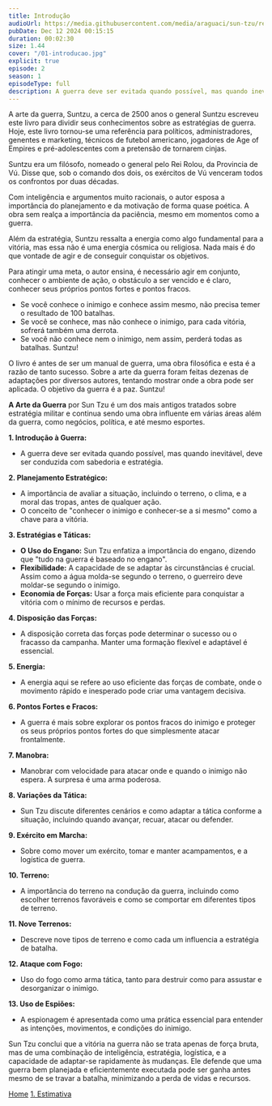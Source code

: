 ```yaml
---
title: Introdução
audioUrl: https://media.githubusercontent.com/media/araguaci/sun-tzu/refs/heads/main/public/audio/01-introducao.mp3
pubDate: Dec 12 2024 00:15:15
duration: 00:02:30
size: 1.44
cover: "/01-introducao.jpg"
explicit: true
episode: 2
season: 1
episodeType: full
description: A guerra deve ser evitada quando possível, mas quando inevitável, deve ser conduzida com sabedoria e estratégia.
---
```


A arte da guerra, Suntzu, a cerca de 2500 anos o general Suntzu escreveu este livro para dividir seus conhecimentos sobre as estratégias de guerra. Hoje, este livro tornou-se uma referência para políticos, administradores, genentes e marketing, técnicos de futebol americano, jogadores de Age of Empires e pré-adolescentes com a pretensão de tornarem cinjas.

Suntzu era um filósofo, nomeado o general pelo Rei Rolou, da Provincia de Vú. Disse que, sob o comando dos dois, os exércitos de Vú venceram todos os confrontos por duas décadas.

Com inteligência e argumentos muito racionais, o autor esposa a importância do planejamento e da motivação de forma quase poética.
A obra sem realça a importância da paciência, mesmo em momentos como a guerra.

Além da estratégia, Suntzu ressalta a energia como algo fundamental para a vitória, mas essa não é uma energia cósmica ou religiosa.
Nada mais é do que vontade de agir e de conseguir conquistar os objetivos.

Para atingir uma meta, o autor ensina, é necessário agir em conjunto, conhecer o ambiente de ação, o obstáculo a ser vencido e é claro, conhecer seus próprios pontos fortes e pontos fracos.
  - Se você conhece o inimigo e conhece assim mesmo, não precisa temer o resultado de 100 batalhas.
  - Se você se conhece, mas não conhece o inimigo, para cada vitória, sofrerá também uma derrota.
  - Se você não conhece nem o inimigo, nem assim, perderá todas as batalhas. Suntzu!

O livro é antes de ser um manual de guerra, uma obra filosófica e esta é a razão de tanto sucesso.
Sobre a arte da guerra foram feitas dezenas de adaptações por diversos autores, tentando mostrar onde a obra pode ser aplicada.
O objetivo da guerra é a paz. Suntzu!


**A Arte da Guerra** por Sun Tzu é um dos mais antigos tratados sobre estratégia militar e continua sendo uma obra influente em várias áreas além da guerra, como negócios, política, e até mesmo esportes.

**1. Introdução à Guerra:**
- A guerra deve ser evitada quando possível, mas quando inevitável, deve ser conduzida com sabedoria e estratégia.

**2. Planejamento Estratégico:**
- A importância de avaliar a situação, incluindo o terreno, o clima, e a moral das tropas, antes de qualquer ação.
- O conceito de "conhecer o inimigo e conhecer-se a si mesmo" como a chave para a vitória.

**3. Estratégias e Táticas:**
- **O Uso do Engano:** Sun Tzu enfatiza a importância do engano, dizendo que "tudo na guerra é baseado no engano".
- **Flexibilidade:** A capacidade de se adaptar às circunstâncias é crucial. Assim como a água molda-se segundo o terreno, o guerreiro deve moldar-se segundo o inimigo.
- **Economia de Forças:** Usar a força mais eficiente para conquistar a vitória com o mínimo de recursos e perdas.

**4. Disposição das Forças:**
- A disposição correta das forças pode determinar o sucesso ou o fracasso da campanha. Manter uma formação flexível e adaptável é essencial.

**5. Energia:**
- A energia aqui se refere ao uso eficiente das forças de combate, onde o movimento rápido e inesperado pode criar uma vantagem decisiva.

**6. Pontos Fortes e Fracos:**
- A guerra é mais sobre explorar os pontos fracos do inimigo e proteger os seus próprios pontos fortes do que simplesmente atacar frontalmente.

**7. Manobra:**
- Manobrar com velocidade para atacar onde e quando o inimigo não espera. A surpresa é uma arma poderosa.

**8. Variações da Tática:**
- Sun Tzu discute diferentes cenários e como adaptar a tática conforme a situação, incluindo quando avançar, recuar, atacar ou defender.

**9. Exército em Marcha:**
- Sobre como mover um exército, tomar e manter acampamentos, e a logística de guerra.

**10. Terreno:**
- A importância do terreno na condução da guerra, incluindo como escolher terrenos favoráveis e como se comportar em diferentes tipos de terreno.

**11. Nove Terrenos:**
- Descreve nove tipos de terreno e como cada um influencia a estratégia de batalha.

**12. Ataque com Fogo:**
- Uso do fogo como arma tática, tanto para destruir como para assustar e desorganizar o inimigo.

**13. Uso de Espiões:**
- A espionagem é apresentada como uma prática essencial para entender as intenções, movimentos, e condições do inimigo.

Sun Tzu conclui que a vitória na guerra não se trata apenas de força bruta, mas de uma combinação de inteligência, estratégia, logística, e a capacidade de adaptar-se rapidamente às mudanças. Ele defende que uma guerra bem planejada e eficientemente executada pode ser ganha antes mesmo de se travar a batalha, minimizando a perda de vidas e recursos.

<div class="text-center mt-16">
   <a class="btn btn-accent mt-9" href="/">Home</a>
  <a class="btn btn-accent mt-9" href="/episode/post02">1. Estimativa</a>
</div>